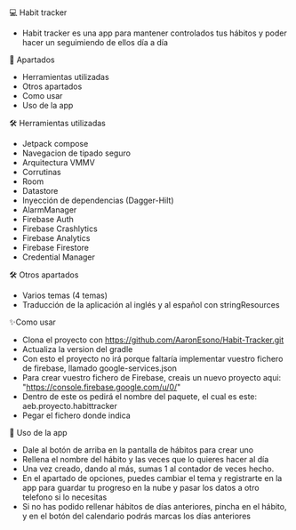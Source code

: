 
💻 Habit tracker
- Habit tracker es una app para mantener controlados tus hábitos y poder hacer un seguimiendo de ellos día a día

📘 Apartados
- Herramientas utilizadas
- Otros apartados
- Como usar
- Uso de la app

🛠️ Herramientas utilizadas
- Jetpack compose
- Navegacion de tipado seguro
- Arquitectura VMMV
- Corrutinas
- Room
- Datastore
- Inyección de dependencias (Dagger-Hilt)
- AlarmManager
- Firebase Auth
- Firebase Crashlytics
- Firebase Analytics
- Firebase Firestore
- Credential Manager

🛠️ Otros apartados

- Varios temas (4 temas)
- Traducción de la aplicación al inglés y al español con stringResources

✨Como usar
- Clona el proyecto con https://github.com/AaronEsono/Habit-Tracker.git
- Actualiza la version del gradle
- Con esto el proyecto no irá porque faltaría implementar vuestro fichero de firebase, llamado google-services.json
- Para crear vuestro fichero de Firebase, creais un nuevo proyecto aqui: "https://console.firebase.google.com/u/0/"
- Dentro de este os pedirá el nombre del paquete, el cual es este: aeb.proyecto.habittracker
- Pegar el fichero donde indica

🚀 Uso de la app
- Dale al botón de arriba en la pantalla de hábitos para crear uno
- Rellena el nombre del hábito y las veces que lo quieres hacer al día
- Una vez creado, dando al más, sumas 1 al contador de veces hecho.
- En el apartado de opciones, puedes cambiar el tema y registrarte en la app para guardar tu progreso en la nube y pasar los datos a otro telefono si lo necesitas
- Si no has podido rellenar hábitos de días anteriores, pincha en el hábito, y en el botón del calendario podrás marcas los días anteriores
